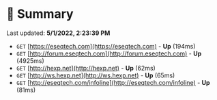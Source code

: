 # 📖 Summary
Last updated: **5/1/2022, 2:23:39 PM**

- `GET` [https://eseqtech.com](https://eseqtech.com) - **Up** (194ms)
- `GET` [http://forum.eseqtech.com](http://forum.eseqtech.com) - **Up** (4925ms)
- `GET` [http://hexp.net](http://hexp.net) - **Up** (62ms)
- `GET` [http://ws.hexp.net](http://ws.hexp.net) - **Up** (65ms)
- `GET` [http://eseqtech.com/infoline](http://eseqtech.com/infoline) - **Up** (81ms)
